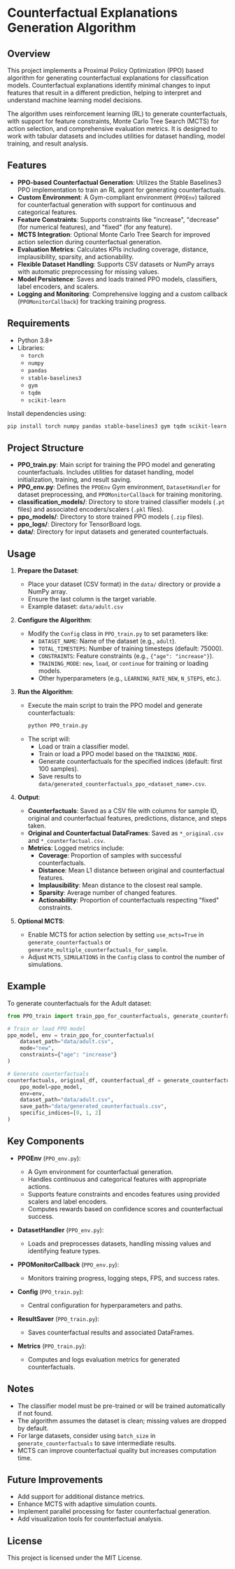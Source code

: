 # Counterfactual Explanations Generation Algorithm

## Overview
This project implements a Proximal Policy Optimization (PPO) based algorithm for generating counterfactual explanations for classification models. Counterfactual explanations identify minimal changes to input features that result in a different prediction, helping to interpret and understand machine learning model decisions.

The algorithm uses reinforcement learning (RL) to generate counterfactuals, with support for feature constraints, Monte Carlo Tree Search (MCTS) for action selection, and comprehensive evaluation metrics. It is designed to work with tabular datasets and includes utilities for dataset handling, model training, and result analysis.

## Features
- **PPO-based Counterfactual Generation**: Utilizes the Stable Baselines3 PPO implementation to train an RL agent for generating counterfactuals.
- **Custom Environment**: A Gym-compliant environment (`PPOEnv`) tailored for counterfactual generation with support for continuous and categorical features.
- **Feature Constraints**: Supports constraints like "increase", "decrease" (for numerical features), and "fixed" (for any feature).
- **MCTS Integration**: Optional Monte Carlo Tree Search for improved action selection during counterfactual generation.
- **Evaluation Metrics**: Calculates KPIs including coverage, distance, implausibility, sparsity, and actionability.
- **Flexible Dataset Handling**: Supports CSV datasets or NumPy arrays with automatic preprocessing for missing values.
- **Model Persistence**: Saves and loads trained PPO models, classifiers, label encoders, and scalers.
- **Logging and Monitoring**: Comprehensive logging and a custom callback (`PPOMonitorCallback`) for tracking training progress.

## Requirements
- Python 3.8+
- Libraries:
  - `torch`
  - `numpy`
  - `pandas`
  - `stable-baselines3`
  - `gym`
  - `tqdm`
  - `scikit-learn`

Install dependencies using:
```bash
pip install torch numpy pandas stable-baselines3 gym tqdm scikit-learn
```

## Project Structure
- **PPO_train.py**: Main script for training the PPO model and generating counterfactuals. Includes utilities for dataset handling, model initialization, training, and result saving.
- **PPO_env.py**: Defines the `PPOEnv` Gym environment, `DatasetHandler` for dataset preprocessing, and `PPOMonitorCallback` for training monitoring.
- **classification_models/**: Directory to store trained classifier models (`.pt` files) and associated encoders/scalers (`.pkl` files).
- **ppo_models/**: Directory to store trained PPO models (`.zip` files).
- **ppo_logs/**: Directory for TensorBoard logs.
- **data/**: Directory for input datasets and generated counterfactuals.

## Usage
1. **Prepare the Dataset**:
   - Place your dataset (CSV format) in the `data/` directory or provide a NumPy array.
   - Ensure the last column is the target variable.
   - Example dataset: `data/adult.csv`

2. **Configure the Algorithm**:
   - Modify the `Config` class in `PPO_train.py` to set parameters like:
     - `DATASET_NAME`: Name of the dataset (e.g., `adult`).
     - `TOTAL_TIMESTEPS`: Number of training timesteps (default: 75000).
     - `CONSTRAINTS`: Feature constraints (e.g., `{"age": "increase"}`).
     - `TRAINING_MODE`: `new`, `load`, or `continue` for training or loading models.
     - Other hyperparameters (e.g., `LEARNING_RATE_NEW`, `N_STEPS`, etc.).

3. **Run the Algorithm**:
   - Execute the main script to train the PPO model and generate counterfactuals:
     ```bash
     python PPO_train.py
     ```
   - The script will:
     - Load or train a classifier model.
     - Train or load a PPO model based on the `TRAINING_MODE`.
     - Generate counterfactuals for the specified indices (default: first 100 samples).
     - Save results to `data/generated_counterfactuals_ppo_<dataset_name>.csv`.

4. **Output**:
   - **Counterfactuals**: Saved as a CSV file with columns for sample ID, original and counterfactual features, predictions, distance, and steps taken.
   - **Original and Counterfactual DataFrames**: Saved as `*_original.csv` and `*_counterfactual.csv`.
   - **Metrics**: Logged metrics include:
     - **Coverage**: Proportion of samples with successful counterfactuals.
     - **Distance**: Mean L1 distance between original and counterfactual features.
     - **Implausibility**: Mean distance to the closest real sample.
     - **Sparsity**: Average number of changed features.
     - **Actionability**: Proportion of counterfactuals respecting "fixed" constraints.

5. **Optional MCTS**:
   - Enable MCTS for action selection by setting `use_mcts=True` in `generate_counterfactuals` or `generate_multiple_counterfactuals_for_sample`.
   - Adjust `MCTS_SIMULATIONS` in the `Config` class to control the number of simulations.

## Example
To generate counterfactuals for the Adult dataset:
```python
from PPO_train import train_ppo_for_counterfactuals, generate_counterfactuals

# Train or load PPO model
ppo_model, env = train_ppo_for_counterfactuals(
    dataset_path="data/adult.csv",
    mode="new",
    constraints={"age": "increase"}
)

# Generate counterfactuals
counterfactuals, original_df, counterfactual_df = generate_counterfactuals(
    ppo_model=ppo_model,
    env=env,
    dataset_path="data/adult.csv",
    save_path="data/generated_counterfactuals.csv",
    specific_indices=[0, 1, 2]
)
```

## Key Components
- **PPOEnv** (`PPO_env.py`):
  - A Gym environment for counterfactual generation.
  - Handles continuous and categorical features with appropriate actions.
  - Supports feature constraints and encodes features using provided scalers and label encoders.
  - Computes rewards based on confidence scores and counterfactual success.

- **DatasetHandler** (`PPO_env.py`):
  - Loads and preprocesses datasets, handling missing values and identifying feature types.

- **PPOMonitorCallback** (`PPO_env.py`):
  - Monitors training progress, logging steps, FPS, and success rates.

- **Config** (`PPO_train.py`):
  - Central configuration for hyperparameters and paths.

- **ResultSaver** (`PPO_train.py`):
  - Saves counterfactual results and associated DataFrames.

- **Metrics** (`PPO_train.py`):
  - Computes and logs evaluation metrics for generated counterfactuals.

## Notes
- The classifier model must be pre-trained or will be trained automatically if not found.
- The algorithm assumes the dataset is clean; missing values are dropped by default.
- For large datasets, consider using `batch_size` in `generate_counterfactuals` to save intermediate results.
- MCTS can improve counterfactual quality but increases computation time.

## Future Improvements
- Add support for additional distance metrics.
- Enhance MCTS with adaptive simulation counts.
- Implement parallel processing for faster counterfactual generation.
- Add visualization tools for counterfactual analysis.

## License
This project is licensed under the MIT License.
